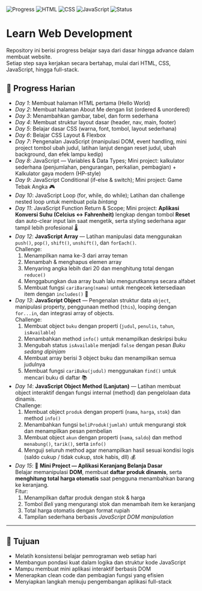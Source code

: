 ![Progress](https://img.shields.io/badge/Progress-15%2F30-blue)
![HTML](https://img.shields.io/badge/HTML-5%2F5-orange)
![CSS](https://img.shields.io/badge/CSS-3%2F10-blueviolet)
![JavaScript](https://img.shields.io/badge/JavaScript-8%2F10-yellow)
![Status](https://img.shields.io/badge/Learning-Active-brightgreen)

# Learn Web Development

Repository ini berisi progress belajar saya dari dasar hingga advance dalam membuat website.  
Setiap step saya kerjakan secara bertahap, mulai dari HTML, CSS, JavaScript, hingga full-stack.

## 📅 Progress Harian
- *Day 1*: Membuat halaman HTML pertama (Hello World)  
- *Day 2*: Membuat halaman About Me dengan list (ordered & unordered)  
- *Day 3*: Menambahkan gambar, tabel, dan form sederhana  
- *Day 4*: Membuat struktur layout dasar (header, nav, main, footer)  
- *Day 5*: Belajar dasar CSS (warna, font, tombol, layout sederhana)  
- *Day 6*: Belajar CSS Layout & Flexbox  
- *Day 7*: Pengenalan JavaScript (manipulasi DOM, event handling, mini project tombol ubah judul, latihan lanjut dengan reset judul, ubah background, dan efek lampu kedip)  
- *Day 8*: JavaScript — Variables & Data Types; Mini project: kalkulator sederhana (penjumlahan, pengurangan, perkalian, pembagian) + Kalkulator gaya modern (HP-style)  
- *Day 9*: JavaScript Conditional (if-else & switch); Mini project: Game Tebak Angka 🎮  
- *Day 10*: JavaScript Loop (for, while, do while); Latihan dan challenge nested loop untuk membuat pola *bintang*  
- *Day 11*: JavaScript Function Return & Scope; Mini project: **Aplikasi Konversi Suhu (Celcius ↔ Fahrenheit)** lengkap dengan tombol **Reset** dan auto-clear input lain saat mengetik, serta styling sederhana agar tampil lebih profesional 🌡️  
- *Day 12*: **JavaScript Array** — Latihan manipulasi data menggunakan `push()`, `pop()`, `shift()`, `unshift()`, dan `forEach()`.  
  Challenge:  
  1. Menampilkan nama ke-3 dari array teman  
  2. Menambah & menghapus elemen array  
  3. Menyaring angka lebih dari 20 dan menghitung total dengan `reduce()`  
  4. Menggabungkan dua array buah lalu mengurutkannya secara alfabet  
  5. Membuat fungsi `cariBarang(nama)` untuk mengecek ketersediaan item dengan `includes()` 🛒  
- *Day 13*: **JavaScript Object** — Pengenalan struktur data `object`, manipulasi property, penggunaan method (`this`), looping dengan `for...in`, dan integrasi array of objects.  
  Challenge:  
  1. Membuat object `buku` dengan properti (`judul`, `penulis`, `tahun`, `isAvailable`)  
  2. Menambahkan method `info()` untuk menampilkan deskripsi buku  
  3. Mengubah status `isAvailable` menjadi `false` dengan pesan *Buku sedang dipinjam*  
  4. Membuat array berisi 3 object buku dan menampilkan semua judulnya  
  5. Membuat fungsi `cariBuku(judul)` menggunakan `find()` untuk mencari buku di daftar 📚  
- *Day 14*: **JavaScript Object Method (Lanjutan)** — Latihan membuat object interaktif dengan fungsi internal (method) dan pengelolaan data dinamis.  
  Challenge:  
  1. Membuat object `produk` dengan properti (`nama`, `harga`, `stok`) dan method `info()`  
  2. Menambahkan fungsi `beliProduk(jumlah)` untuk mengurangi stok dan menampilkan pesan pembelian  
  3. Membuat object `akun` dengan properti (`nama`, `saldo`) dan method `menabung()`, `tarik()`, serta `info()`  
  4. Menguji seluruh method agar menampilkan hasil sesuai kondisi logis (saldo cukup / tidak cukup, stok habis, dll) 💰  
- *Day 15*: 🛒 **Mini Project — Aplikasi Keranjang Belanja Dasar**  
  Belajar memanipulasi **DOM**, membuat **daftar produk dinamis**, serta **menghitung total harga otomatis** saat pengguna menambahkan barang ke keranjang.  
  Fitur:
  1. Menampilkan daftar produk dengan stok & harga  
  2. Tombol *Beli* yang mengurangi stok dan menambah item ke keranjang  
  3. Total harga otomatis dengan format rupiah  
  4. Tampilan sederhana berbasis *JavaScript DOM manipulation*

---

## 🎯 Tujuan
- Melatih konsistensi belajar pemrograman web setiap hari  
- Membangun pondasi kuat dalam logika dan struktur kode JavaScript  
- Mampu membuat mini aplikasi interaktif berbasis DOM  
- Menerapkan clean code dan pembagian fungsi yang efisien  
- Menyiapkan langkah menuju pengembangan aplikasi full-stack
